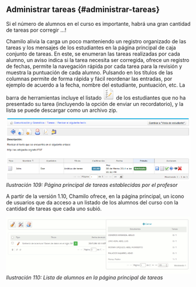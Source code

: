 ## Administrar tareas {#administrar-tareas}

Si el número de alumnos en el curso es importante, habrá una gran cantidad de tareas por corregir ...!

Chamilo alivia la carga un poco manteniendo un registro organizado de las tareas y los mensajes de los estudiantes en la página principal de caja conjunto de tareas. En este, se enumeran las tareas realizadas por cada alumno, un aviso indica si la tarea necesita ser corregida, ofrece un registro de fechas, permite la navegación rápida por cada tarea para la revisión y muestra la puntuación de cada alumno. Pulsando en los títulos de las columnas permite de forma rápida y fácil reordenar las entradas, por ejemplo de acuerdo a la fecha, nombre del estudiante, puntuación, etc. La barra de herramientas incluye el listado ![](../assets/imaxes2.png) de los estudiantes que no ha presentado su tarea (incluyendo la opción de enviar un recordatorio), y la lista se puede descargar como un archivo zip.

![](../assets/graficos92.png)*Ilustración 109: Página principal de tareas establecidas por el profesor*

A partir de la versión 1.10, Chamilo ofrece, en la página principal, un icono de usuarios que da acceso a un listado de los alumnos del curso con la cantidad de tareas que cada uno subió.

![](../assets/image33.png)*Ilustración 110: Lista de alumnos en la página principal de tareas*